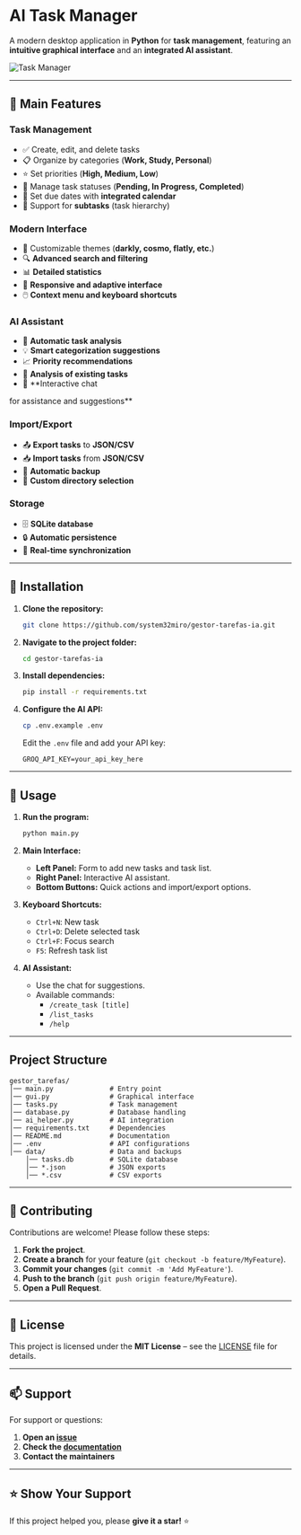 # **AI Task Manager**

A modern desktop application in **Python** for **task management**, featuring an **intuitive graphical interface** and an **integrated AI assistant**.

![Task Manager](https://github.com/system32miro/gestor-tarefas-ia/raw/main/Captura%20de%20ecrã%202025-02-10%20110341.png)

---

## 🌟 **Main Features**

### **Task Management**
- ✅ Create, edit, and delete tasks
- 📋 Organize by categories (**Work, Study, Personal**)
- ⭐ Set priorities (**High, Medium, Low**)
- 🔄 Manage task statuses (**Pending, In Progress, Completed**)
- 📅 Set due dates with **integrated calendar**
- 🌳 Support for **subtasks** (task hierarchy)

### **Modern Interface**
- 🎨 Customizable themes (**darkly, cosmo, flatly, etc.**)
- 🔍 **Advanced search and filtering**
- 📊 **Detailed statistics**
- 📱 **Responsive and adaptive interface**
- 🖱️ **Context menu and keyboard shortcuts**

### **AI Assistant**
- 🤖 **Automatic task analysis**
- 💡 **Smart categorization suggestions**
- 📈 **Priority recommendations**
- 🔄 **Analysis of existing tasks**
- 💬 **Interactive chat

 for assistance and suggestions**

### **Import/Export**
- 📤 **Export tasks** to **JSON/CSV**
- 📥 **Import tasks** from **JSON/CSV**
- 💾 **Automatic backup**
- 📁 **Custom directory selection**

### **Storage**
- 🗄️ **SQLite database**
- 🔒 **Automatic persistence**
- 🔄 **Real-time synchronization**

---

## 🚀 **Installation**

1. **Clone the repository:**
   ```bash
   git clone https://github.com/system32miro/gestor-tarefas-ia.git
   ```

2. **Navigate to the project folder:**
   ```bash
   cd gestor-tarefas-ia
   ```

3. **Install dependencies:**
   ```bash
   pip install -r requirements.txt
   ```

4. **Configure the AI API:**
   ```bash
   cp .env.example .env
   ```
   Edit the `.env` file and add your API key:
   ```
   GROQ_API_KEY=your_api_key_here
   ```

---

## 🎯 **Usage**

1. **Run the program:**
   ```bash
   python main.py
   ```

2. **Main Interface:**
   - **Left Panel:** Form to add new tasks and task list.
   - **Right Panel:** Interactive AI assistant.
   - **Bottom Buttons:** Quick actions and import/export options.

3. **Keyboard Shortcuts:**
   - `Ctrl+N`: New task
   - `Ctrl+D`: Delete selected task
   - `Ctrl+F`: Focus search
   - `F5`: Refresh task list

4. **AI Assistant:**
   - Use the chat for suggestions.
   - Available commands:
     - `/create_task [title]`
     - `/list_tasks`
     - `/help`

---

## **Project Structure**

```
gestor_tarefas/
│── main.py              # Entry point
│── gui.py               # Graphical interface
│── tasks.py             # Task management
│── database.py          # Database handling
│── ai_helper.py         # AI integration
│── requirements.txt     # Dependencies
│── README.md            # Documentation
│── .env                 # API configurations
│── data/                # Data and backups
    │── tasks.db         # SQLite database
    │── *.json           # JSON exports
    │── *.csv            # CSV exports
```

---

## 🤝 **Contributing**

Contributions are welcome! Please follow these steps:

1. **Fork the project**.
2. **Create a branch** for your feature (`git checkout -b feature/MyFeature`).
3. **Commit your changes** (`git commit -m 'Add MyFeature'`).
4. **Push to the branch** (`git push origin feature/MyFeature`).
5. **Open a Pull Request**.

---

## 📝 **License**

This project is licensed under the **MIT License** – see the [LICENSE](LICENSE) file for details.

---

## 📫 **Support**

For support or questions:
1. **Open an [issue](https://github.com/system32miro/gestor-tarefas-ia/issues)**
2. **Check the [documentation](https://github.com/system32miro/gestor-tarefas-ia/wiki)**
3. **Contact the maintainers**

---

## ⭐ **Show Your Support**

If this project helped you, please **give it a star!** ⭐
